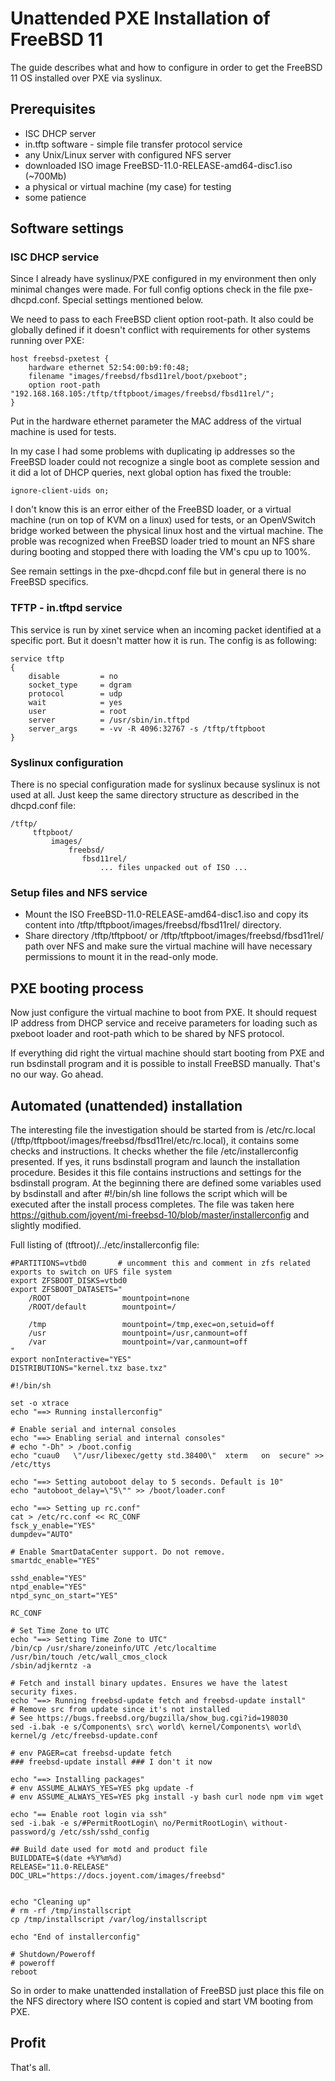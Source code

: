 # Unattended PXE Installation of FreeBSD 11
The guide describes what and how to configure in order to get the FreeBSD 11 OS installed over PXE via syslinux.


## Prerequisites

- ISC DHCP server
- in.tftp software - simple file transfer protocol service
- any Unix/Linux server with configured NFS server
- downloaded ISO image FreeBSD-11.0-RELEASE-amd64-disc1.iso (~700Mb)
- a physical or virtual machine (my case) for testing
- some patience


## Software settings

### ISC DHCP service

Since I already have syslinux/PXE configured in my environment then only minimal changes were made. For full config options check in the file pxe-dhcpd.conf. Special settings mentioned below.

We need to pass to each FreeBSD client option root-path. It also could be globally defined if it doesn't conflict with requirements for other systems running over PXE:

    host freebsd-pxetest {
        hardware ethernet 52:54:00:b9:f0:48;
        filename "images/freebsd/fbsd11rel/boot/pxeboot";
        option root-path "192.168.168.105:/tftp/tftpboot/images/freebsd/fbsd11rel/";
    }

Put in the hardware ethernet parameter the MAC address of the virtual machine is used for tests.

In my case I had some problems with duplicating ip addresses so the FreeBSD loader could not recognize a single boot as complete session and it did a lot of DHCP queries, next global option has fixed the trouble:

    ignore-client-uids on;

I don't know this is an error either of the FreeBSD loader, or a virtual machine (run on top of KVM on a linux) used for tests, or an OpenVSwitch bridge worked between the physical linux host and the virtual machine. The proble was recognized when FreeBSD loader tried to mount an NFS share during booting and stopped there with loading the VM's cpu up to 100%.

See remain settings in the pxe-dhcpd.conf file but in general there is no FreeBSD specifics.


### TFTP - in.tftpd service

This service is run by xinet service when an incoming packet identified at a specific port. But it doesn't matter how it is run. The config is as following:

    service tftp
    {
    	disable         = no
    	socket_type     = dgram
    	protocol        = udp
    	wait            = yes
    	user            = root
    	server          = /usr/sbin/in.tftpd
    	server_args     = -vv -R 4096:32767 -s /tftp/tftpboot
    }


### Syslinux configuration

There is no special configuration made for syslinux because syslinux is not used at all. Just keep the same directory structure as described in the dhcpd.conf file:

    /tftp/
         tftpboot/
             images/
                 freebsd/
                    fbsd11rel/
                        ... files unpacked out of ISO ...

### Setup files and NFS service

- Mount the ISO FreeBSD-11.0-RELEASE-amd64-disc1.iso and copy its content into /tftp/tftpboot/images/freebsd/fbsd11rel/ directory.
- Share directory /tftp/tftpboot/ or /tftp/tftpboot/images/freebsd/fbsd11rel/ path over NFS and make sure the virtual machine will have necessary permissions to mount it in the read-only mode.


## PXE booting process

Now just configure the virtual machine to boot from PXE. It should request IP address from DHCP service and receive parameters for loading such as pxeboot loader and root-path which to be shared by NFS protocol.

If everything did right the virtual machine should start booting from PXE and run bsdinstall program and it is possible to install FreeBSD manually. That's no our way. Go ahead.


## Automated (unattended) installation

The interesting file the investigation should be started from is /etc/rc.local (/tftp/tftpboot/images/freebsd/fbsd11rel/etc/rc.local), it contains some checks and instructions. It checks whether the file /etc/installerconfig presented. If yes, it runs bsdinstall program and launch the installation procedure. Besides it this file contains instructions and settings for the bsdinstall program.
At the beginning there are defined some variables used by bsdinstall and after #!/bin/sh line follows the script which will be executed after the install process completes. The file was taken here https://github.com/joyent/mi-freebsd-10/blob/master/installerconfig and slightly modified.

Full listing of (tftroot)/../etc/installerconfig file:
    
    #PARTITIONS=vtbd0       # uncomment this and comment in zfs related exports to switch on UFS file system
    export ZFSBOOT_DISKS=vtbd0
    export ZFSBOOT_DATASETS="
        /ROOT                mountpoint=none
        /ROOT/default        mountpoint=/
    
        /tmp                 mountpoint=/tmp,exec=on,setuid=off
        /usr                 mountpoint=/usr,canmount=off
        /var                 mountpoint=/var,canmount=off
    "
    export nonInteractive="YES"
    DISTRIBUTIONS="kernel.txz base.txz"
    
    #!/bin/sh
    
    set -o xtrace
    echo "==> Running installerconfig"
    
    # Enable serial and internal consoles
    echo "==> Enabling serial and internal consoles"
    # echo "-Dh" > /boot.config
    echo "cuau0   \"/usr/libexec/getty std.38400\"  xterm   on  secure" >> /etc/ttys
    
    echo "==> Setting autoboot delay to 5 seconds. Default is 10"
    echo "autoboot_delay=\"5\"" >> /boot/loader.conf
    
    echo "==> Setting up rc.conf"
    cat > /etc/rc.conf << RC_CONF
    fsck_y_enable="YES"
    dumpdev="AUTO"
    
    # Enable SmartDataCenter support. Do not remove.
    smartdc_enable="YES"
    
    sshd_enable="YES"
    ntpd_enable="YES"
    ntpd_sync_on_start="YES"
    
    RC_CONF
    
    # Set Time Zone to UTC
    echo "==> Setting Time Zone to UTC"
    /bin/cp /usr/share/zoneinfo/UTC /etc/localtime
    /usr/bin/touch /etc/wall_cmos_clock
    /sbin/adjkerntz -a
    
    # Fetch and install binary updates. Ensures we have the latest security fixes.
    echo "==> Running freebsd-update fetch and freebsd-update install"
    # Remove src from update since it's not installed
    # See https://bugs.freebsd.org/bugzilla/show_bug.cgi?id=198030
    sed -i.bak -e s/Components\ src\ world\ kernel/Components\ world\ kernel/g /etc/freebsd-update.conf
    
    # env PAGER=cat freebsd-update fetch
    ### freebsd-update install ### I don't it now
    
    echo "==> Installing packages"
    # env ASSUME_ALWAYS_YES=YES pkg update -f
    # env ASSUME_ALWAYS_YES=YES pkg install -y bash curl node npm vim wget
    
    echo "== Enable root login via ssh"
    sed -i.bak -e s/#PermitRootLogin\ no/PermitRootLogin\ without-password/g /etc/ssh/sshd_config
    
    ## Build date used for motd and product file
    BUILDDATE=$(date +%Y%m%d)
    RELEASE="11.0-RELEASE"
    DOC_URL="https://docs.joyent.com/images/freebsd"
    
    
    echo "Cleaning up"
    # rm -rf /tmp/installscript
    cp /tmp/installscript /var/log/installscript
    
    echo "End of installerconfig"
    
    # Shutdown/Poweroff
    # poweroff
    reboot

So in order to make unattended installation of FreeBSD just place this file on the NFS directory where ISO content is copied and start VM booting from PXE.

## Profit
    
That's all.
